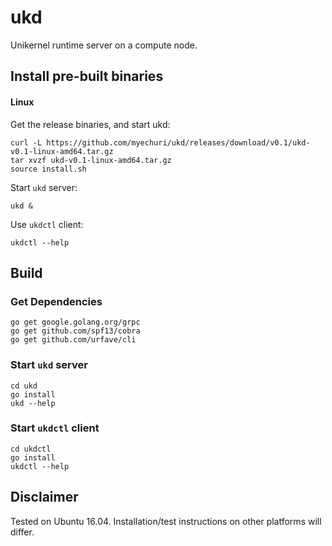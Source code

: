 # ukd

Unikernel runtime server on a compute node.

## Install pre-built binaries

#### Linux

Get the release binaries, and start ukd:
```
curl -L https://github.com/myechuri/ukd/releases/download/v0.1/ukd-v0.1-linux-amd64.tar.gz
tar xvzf ukd-v0.1-linux-amd64.tar.gz
source install.sh
```

Start ``ukd`` server:
```
ukd &
```

Use ``ukdctl`` client:
```
ukdctl --help
```

## Build 

### Get Dependencies
```
go get google.golang.org/grpc
go get github.com/spf13/cobra
go get github.com/urfave/cli
```

### Start ``ukd`` server

```
cd ukd
go install
ukd --help
```

### Start ``ukdctl`` client

```
cd ukdctl
go install
ukdctl --help
```

## Disclaimer

Tested on Ubuntu 16.04. Installation/test instructions on other platforms will differ.



